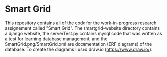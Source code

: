 # Smart Grid

This repository contains all of the code for the work-in-progress research assignement called "Smart Grid". The smartgrid-website directory contains a django website, the serverTest.py contains mysql code that was written as a test for learning database management, and the SmartGrid.png/SmartGrid.xml are documentation (ERF diagrams) of the database. To create the diagrams I used draw.io (https://www.draw.io/).
